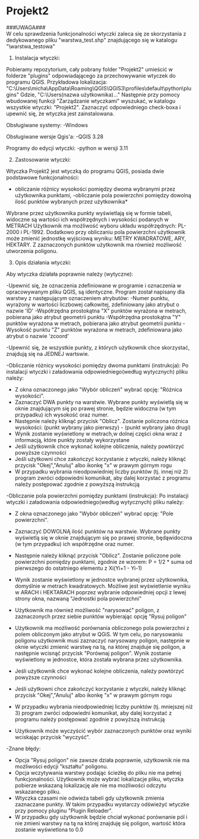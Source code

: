 # Projekt2
###UWAGA### \
W celu sprawdzenia funkcjonalności wtyczki zaleca się ze skorzystania z dedykowanego pliku "warstwa_test.shp" znajdującego się w katalogu "\warstwa_testowa"


1. Instalacja wtyczki:

Pobieramy repozytorium, cały pobrany folder "Projekt2" umieścić w folderze "plugins" odpowiadającego za przechowywanie wtyczek do programu QGIS. Przykładowa lokalizacja:
"C:\Users\micha\AppData\Roaming\QGIS\QGIS3\profiles\default\python\plugins"
Gdzie, "C:\Users\(nazwa użytkownika)\..."
Następnie przy pomocy wbudowanej funkcji "Zarządzanie wtyczkami" wyszukać, w katalogu wszystkie wtyczki: "Projekt2". Zaznaczyć odpowiedniego check-boxa i upewnić się, że wtyczka jest zainstalowana.

Obsługiwane systemy:
-Windows

Obsługiwane wersje Qgis'a:
-QGIS 3.28

Programy do edycji wtyczki:
-python w wersji 3.11


2. Zastosowanie wtyczki:

Wtyczka Projekt2 jest wtyczką do programu QGIS, posiada dwie podstawowe funkcjonalności:
- obliczanie różnicy wysokości pomiędzy dwoma wybranymi przez użytkownika punktami,
-obliczanie pola powierzchni pomiędzy dowolną ilość punktów wybranych przez użytkownika*

Wybrane przez użytkownika punkty wyświetlają się w formie tabeli, widoczne są wartości ich współrzędnych i wysokości podanych w METRACH
Użytkownik ma możliwość wyboru układu współrzędnych: PL-2000 i PL-1992. Dodatkowo przy obliczaniu pola powierzchni użytkownik może zmienić jednostkę wyjściową wyniku: METRY KWADRATOWE, ARY, HEKTARY. Z zaznaczonych punktów użytkownik ma również możliwość utworzenia poligonu.

3. Opis działania wtyczki:

Aby wtyczka działała poprawnie należy (wytyczne):
 
-Upewnić się, że oznaczenia zdefiniowane w programie i oznaczenia w opracowywanym pliku QGIS, są identyczne. Program został napisany dla warstwy z następującym oznaczeniem atrybutów:
 -Numer punktu, wyrażony w wartości liczbowej całkowitej, zdefiniowany jako atrybut o nazwie 'ID'
 -Współrzędna prostokątna "X" punktów wyrażona w metrach, pobierana jako atrybut geometrii punktu
 -Współrzędna prostokątna "Y" punktów wyrażona w metrach, pobierana jako atrybut geometrii punktu
 -Wysokość punktu "Z" punktów wyrażona w metrach, zdefiniowana jako atrybut o nazwie 'zcoord'

-Upewnić się, że wszystkie punkty, z których użytkownik chce skorzystać, znajdują się na JEDNEJ wartswie.

-Obliczanie różnicy wysokości pomiędzy dwoma punktami (instrukcja):
Po instalacji wtyczki i załadowania odpowiedniego(według wytycznych) pliku należy:
 - Z okna oznaczonego jako "Wybór obliczeń" wybrać opcję: "Różnica wysokości".
 - Zaznaczyć DWA punkty na warstwie. Wybrane punkty wyświetlą się w oknie znajdującym się po prawej stronie, będzie widoczna (w tym przypadku) ich wysokość oraz numer.
 - Następnie należy kliknąć przycisk "Oblicz". Zostanie policzona różnica wysokości: (punkt wybrany jako pierwszy) - (punkt wybrany jako drugi) 
 - Wynik zostanie wyświetlony w metrach,w dolnej części okna wraz z informacją, które punkty zostały wykorzystane 
 - Jeśli użytkownik chce wykonać kolejne obliczenia, należy powtórzyć powyższe czynności
 - Jeśli użytkowni chce zakończyć korzystanie z wtyczki, należy kliknąć przycisk "Okej","Anuluj" albo ikonkę "x" w prawym górnym rogu
 - W przypadku wybrania nieodpowiedniej liczby punktów (tj. innej niż 2) program zwróci odpowiedni komunikat, aby dalej korzystać z programu należy postępować zgodnie z powyższą instrukcją

-Obliczanie pola powierzchni pomiędzy punktami (instrukcja):
Po instalacji wtyczki i załadowania odpowiedniego(według wytycznych) pliku należy:
 - Z okna oznaczonego jako "Wybór obliczeń" wybrać opcję: "Pole powierzchni".
 - Zaznaczyć DOWOLNĄ ilość punktów na warstwie. Wybrane punkty wyświetlą się w oknie znajdującym się po prawej stronie, będąwidoczna (w tym przypadku) ich współrzędne oraz numer.
 - Następnie należy kliknąć przycisk "Oblicz". Zostanie policzone pole powierzchni pomiędzy punktami, zgodnie ze wzorem: P = 1/2 * suma od pierwszego do ostatniego elementu z Xi(Yi+1 - Yi-1)
 - Wynik zostanie wyświetlony w jednostce wybranej przez użytkownika, domyślnie w metrach kwadratowych. Możliwe jest wyświetlenie wyniku w ARACH i HEKTARACH poprzez wybranie odpowiedniej opcji z lewej strony okna, nazwaną "Jednostki pola powierzchni"
 - Użytkownik ma również możliwość "narysować" poligon, z zaznaczonych przez siebie punktów wybierając opcję "Rysuj poligon"
 - Użytkownik ma możliwość porównania obliczonego pola powierzchni z polem obliczonym jako atrybut w QGiS. W tym celu, po narysowaniu poligonu użytkownik musi zaznaczyć narysowany poligon, następnie w oknie wtyczki zmienić warstwę na tą, na której znajduje się poligon, a następnie wcisnąć przycisk "Porównaj poligon". Wynik zostanie wyświetlony w jednostce, która została wybrana przez użytkownika.
 - Jeśli użytkownik chce wykonać kolejne obliczenia, należy powtórzyć powyższe czynności
 - Jeśli użytkowni chce zakończyć korzystanie z wtyczki, należy kliknąć przycisk "Okej","Anuluj" albo ikonkę "x" w prawym górnym rogu
 - W przypadku wybrania nieodpowiedniej liczby punktów (tj. mniejszej niż 3) program zwróci odpowiedni komunikat, aby dalej korzystać z programu należy postępować zgodnie z powyższą instrukcją

- Użytkownik może wyczyścić wybór zaznaczonych punktów oraz wyniki wciskając przycisk "wyczyść".

-Znane błędy:
 - Opcja "Rysuj poligon" nie zawsze działa poprawnie, użytkownik nie ma możliwości edycji "kształtu" poligonu.
 - Opcja wczytywania warstwy podając ścieżkę do pliku nie ma pełnej funkcjonalności. Użytkownik może wybrać lokalizacje pliku, wtyczka pobierze wskazaną lokalizację ale nie ma możliwości odczytu wskazanego pliku.
 - Wtyczka czasami nie odwieża tabeli gdy użytkownik zmienia zaznaczane punkty. W takim przypadku wystarczy odświeżyć wtyczke przy pomocy pluginu "Plugin Reloader".
 - W przypadku gdy użytkownik będzie chciał wykonać porównanie pól i nie zmieni warstwy na tą na której znajduję się poligon, wartość która zostanie wyświetlona to 0.0
 










